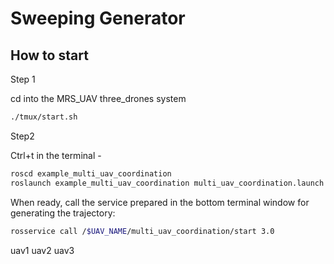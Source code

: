 # Sweeping Generator

## How to start

Step 1

cd into the MRS_UAV three_drones system 
```bash
./tmux/start.sh
```
Step2 

Ctrl+t in the terminal -

```bash
roscd example_multi_uav_coordination  
roslaunch example_multi_uav_coordination multi_uav_coordination.launch
```


When ready, call the service prepared in the bottom terminal window for generating the trajectory:
```bash
rosservice call /$UAV_NAME/multi_uav_coordination/start 3.0
```
uav1
uav2
uav3
